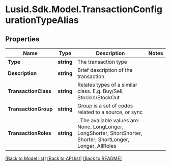 
# Lusid.Sdk.Model.TransactionConfigurationTypeAlias

## Properties

Name | Type | Description | Notes
------------ | ------------- | ------------- | -------------
**Type** | **string** | The transaction type | 
**Description** | **string** | Brief description of the transaction | 
**TransactionClass** | **string** | Relates types of a similar class. E.g. Buy/Sell, StockIn/StockOut | 
**TransactionGroup** | **string** | Group is a set of codes related to a source, or sync | 
**TransactionRoles** | **string** | . The available values are: None, LongLonger, LongShorter, ShortShorter, Shorter, ShortLonger, Longer, AllRoles | 

[[Back to Model list]](../README.md#documentation-for-models)
[[Back to API list]](../README.md#documentation-for-api-endpoints)
[[Back to README]](../README.md)

